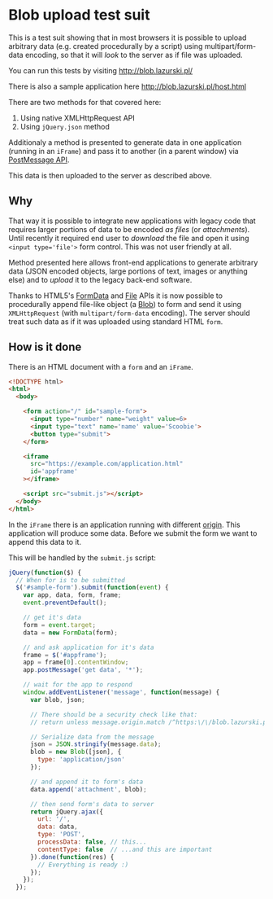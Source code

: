 Blob upload test suit
=====================

This is a test suit showing that in most browsers it is possible to upload arbitrary data (e.g. created procedurally by a script) using multipart/form-data encoding, so that it will *look* to the server as if file was uploaded.

You can run this tests by visiting http://blob.lazurski.pl/

There is also a sample application here http://blob.lazurski.pl/host.html

There are two methods for that covered here:

  1.  Using native XMLHttpRequest API
  2.  Using `jQuery.json` method

Additionaly a method is presented to generate data in one application (running in an `iFrame`) and pass it to another (in a parent window) via [PostMessage API][].

This data is then uploaded to the server as described above.

Why
---

That way it is possible to integrate new applications with legacy code that requires larger portions of data to be encoded *as files* (or *attachments*). Until recently it required end user to *download* the file and open it using `<input type='file'>` form control. This was not user friendly at all.

Method presented here allows front-end applications to generate arbitrary data (JSON encoded objects, large portions of text, images or anything else) and to *upload* it to the legacy back-end software.

Thanks to HTML5's [FormData][] and [File][] APIs it is now possible to procedurally append file-like object (a [Blob][]) to form and send it using `XMLHttpRequest` (with `multipart/form-data` encoding). The server should treat such data as if it was uploaded using standard HTML `form`.

How is it done
--------------

There is an HTML document with a `form` and an `iFrame`.

```html
<!DOCTYPE html>
<html>
  <body>

    <form action="/" id="sample-form">
      <input type="number" name="weight" value=6>
      <input type="text" name='name' value='Scoobie'>
      <button type="submit">
    </form>

    <iframe
      src="https://example.com/application.html"
      id='appframe'
    ></iframe>

    <script src="submit.js"></script>
  </body>
</html>
```

In the `iFrame` there is an application running with different [origin][]. This application will produce some data. Before we submit the form we want to append this data to it.

This will be handled by the `submit.js` script:

```javascript
jQuery(function($) {
  // When for is to be submitted
  $('#sample-form').submit(function(event) {
    var app, data, form, frame;
    event.preventDefault();

    // get it's data
    form = event.target;
    data = new FormData(form);

    // and ask application for it's data
    frame = $('#appframe');
    app = frame[0].contentWindow;
    app.postMessage('get data', '*');

    // wait for the app to respond
    window.addEventListener('message', function(message) {
      var blob, json;

      // There should be a security check like that:
      // return unless message.origin.match /^https:\/\/blob.lazurski.pl/i

      // Serialize data from the message
      json = JSON.stringify(message.data);
      blob = new Blob([json], {
        type: 'application/json'
      });

      // and append it to form's data
      data.append('attachment', blob);

      // then send form's data to server
      return jQuery.ajax({
        url: '/',
        data: data,
        type: 'POST',
        processData: false, // this...
        contentType: false  // ...and this are important
      }).done(function(res) {
        // Everything is ready :)
      });
    });
  });
```


[PostMessage API]: https://developer.mozilla.org/en-US/docs/Web/API/Window.postMessage
[origin]: https://developer.mozilla.org/en-US/docs/Web/Security/Same-origin_policy
[FormData]: https://developer.mozilla.org/en-US/docs/Web/API/FormData
[File]: https://developer.mozilla.org/en-US/docs/Web/API/File
[Blob]: https://developer.mozilla.org/en-US/docs/Web/API/Blob
